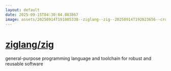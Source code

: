 ```yaml
---
layout: default
date: 2025-09-15T04:30:04.083867
image: assets/20250914T191805338--ziglang--zig--20250914T192023656--cropped.png
---
```


# [ziglang/zig](https://github.com/ziglang/zig)

general-purpose programming language and toolchain for robust and reusable software
